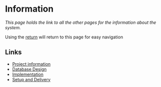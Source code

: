 # Information
*This page holds the link to all the other pages for the information about the system.*

Using the [return](/README.md) will return to this page for easy navigation

## Links
* [Project information](docs/Project_information.md)
* [Database Design](docs/database_desing.md)
* [Implementation](docs/Implementation.md)
* [Setup and Delivery](docs/Setup_and_delivery.md)
